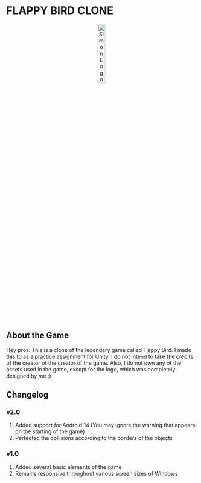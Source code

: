 <h1>FLAPPY BIRD CLONE</h1>

<div align="center">
<img src = "https://i.postimg.cc/tg6D9y8D/flappy.png"
	alt = "Simon Logo"
	width = 20% />
</div>

<h2>About the Game</h2>
<p>
	Hey pros. This is a clone of the legendary game called Flappy Bird. I made this to as a practice assignment for Unity. I do not intend to take the credits of the creator of the creator of the game. Also, I do not own any of the assets used in the game, except for the logo, which was completely designed by me :)
</p>

<h2>Changelog</h2>

<h3>v2.0</h3>
<p>
	<ol>
		<li>Added support for Android 14 (You may ignore the warning that appears on the starting of the game)</li>
		<li>Perfected the collisions according to the borders of the objects</li>
	</ol>
</p>

<h3>v1.0</h3>
<p>
	<ol>
		<li>Added several basic elements of the game</li>
		<li>Remains responsive throughout various screen sizes of Windows</li>
	</ol>
</p>


<br/>
